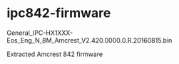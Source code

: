 # ipc842-firmware
General_IPC-HX1XXX-Eos_Eng_N_8M_Amcrest_V2.420.0000.0.R.20160815.bin


Extracted Amcrest 842 firmware
